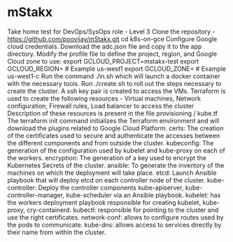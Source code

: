 # mStakx
Take home test for DevOps/SysOps role - Level 3
Clone the repository - https://github.com/poovijay/mStakx.git
cd k8s-on-gce
Configure Google cloud credentials. Download the adc.json file and copy it to the app directory.
Modify the profile file to define the project, region, and Google Cloud zone to use:
export GCLOUD_PROJECT=mstakx-test
export GCLOUD_REGION= # Example us-west1
export GCLOUD_ZONE= # Example us-west1-c
Run the command ./in.sh which will launch a docker container with the necessary tools.
Run ./create.sh to roll out the steps necessary to create the cluster.
A ssh key pair is created to access the VMs.
Terraform is used to create the following resources - Virtual machines, Network configuration, Firewall rules, Load balancer to access the cluster
Description of these resources is present in the file provisioning / kube.tf
The terraform init command initializes the Terraform environment and will download the plugins related to Google Cloud Platform.
certs: The creation of the certificates used to secure and authenticate the accesses between the different components and from outside the cluster.
kubeconfig: The generation of the configuration used by kubelet and kube-proxy on each of the workers.
encryption:  The generation of a key used to encrypt the Kubernetes Secrets of the cluster.
ansible: To generate the inventory of the machines on which the deployment will take place.
etcd: Launch Ansible playbook that will deploy etcd on each controller node of the cluster.
kube-controller: Deploy the controller components kube-apiserver, kube-controller-manager, kube-scheduler via an Ansible playbook.
kubelet: has the workers deployment playbook responsible for creating kubelet, kube-proxy, cry-containerd.
kubectl: responsible for pointing to the cluster and use the right certificates.
network-conf: allows to configure routes used by the pods to communicate.
kube-dns: allows access to services directly by their name from within the cluster.

